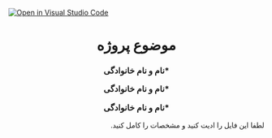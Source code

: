 [![Open in Visual Studio Code](https://classroom.github.com/assets/open-in-vscode-f059dc9a6f8d3a56e377f745f24479a46679e63a5d9fe6f495e02850cd0d8118.svg)](https://classroom.github.com/online_ide?assignment_repo_id=7241116&assignment_repo_type=AssignmentRepo)
<div dir="rtl"> 
  <h1 align="center">
    موضوع پروژه
  </h1>
  
  <h3 align="center">
     
  *نام و نام خانوادگی
     
  *نام و نام خانوادگی 
    
  *نام و نام خانوادگی    
 
  </h3>
  
  لطفا این فایل را ادیت کنید و مشخصات را کامل کنید.
  
</div>
